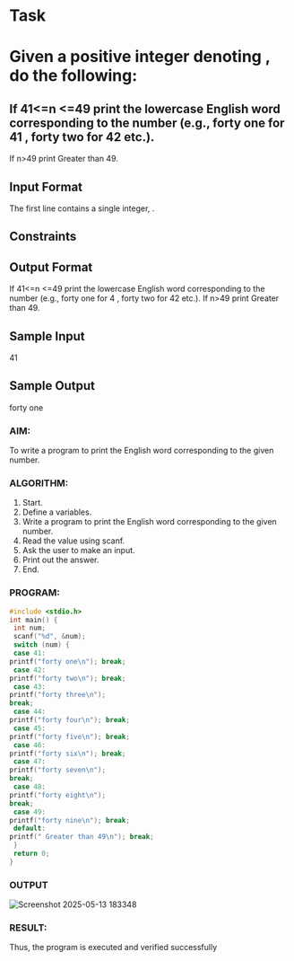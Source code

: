# Task

# Given a positive integer denoting , do the following:

## If  41<=n <=49 print the lowercase English word corresponding to the number (e.g., forty one for 41 , forty two for 42 etc.).
If n>49 print Greater than 49.
## Input Format

The first line contains a single integer, .

## Constraints

## Output Format

If  41<=n <=49 print the lowercase English word corresponding to the number (e.g., forty one for 4 , forty two for 42 etc.).
If n>49 print Greater than 49.
## Sample Input

41
## Sample Output

forty one

### AIM:
To write a program to print the English word corresponding to the given number.
### ALGORITHM:
1. Start.
2. Define a variables.
3. Write a program to print the English word corresponding to the given number.
4. Read the value using scanf.
5. Ask the user to make an input.
6. Print out the answer.
7. End.
   
### PROGRAM:
```c
#include <stdio.h>
int main() {
 int num;
 scanf("%d", &num);
 switch (num) {
 case 41: 
printf("forty one\n"); break;
 case 42: 
printf("forty two\n"); break;
 case 43: 
printf("forty three\n"); 
break;
 case 44: 
printf("forty four\n"); break;
 case 45: 
printf("forty five\n"); break;
 case 46: 
printf("forty six\n"); break;
 case 47: 
printf("forty seven\n"); 
break;
 case 48:
printf("forty eight\n"); 
break;
 case 49: 
printf("forty nine\n"); break;
 default: 
printf(" Greater than 49\n"); break;
 }
 return 0;
}
```
### OUTPUT
![Screenshot 2025-05-13 183348](https://github.com/user-attachments/assets/c00fe928-a351-4f09-95b0-52af7c7a66f6)
### RESULT:
Thus, the program is executed and verified successfully


